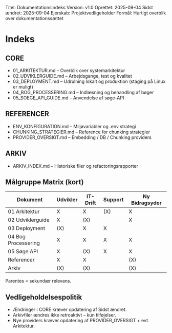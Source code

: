 Titel: Dokumentationsindeks
Version: v1.0
Oprettet: 2025-09-04
Sidst ændret: 2025-09-04
Ejerskab: Projektvedligeholder
Formål: Hurtigt overblik over dokumentationssættet

# Indeks

## CORE
- 01_ARKITEKTUR.md – Overblik over systemarkitektur
- 02_UDVIKLERGUIDE.md – Arbejdsgange, test og kvalitet
- 03_DEPLOYMENT.md – Udrulning lokalt og produktion (staging på Linux er muligt)
- 04_BOG_PROCESSERING.md – Indlæsning og behandling af bøger
- 05_SOEGE_API_GUIDE.md – Anvendelse af søge-API

## REFERENCER
- ENV_KONFIGURATION.md – Miljøvariabler og .env strategi
- CHUNKING_STRATEGIER.md – Reference for chunking strategier
- PROVIDER_OVERSIGT.md – Embedding / DB / Chunking providers

## ARKIV
- ARKIV_INDEX.md – Historiske filer og refactoringsrapporter

## Målgruppe Matrix (kort)
| Dokument | Udvikler | IT-Drift | Support | Ny Bidragsyder |
|----------|----------|----------|---------|----------------|
| 01 Arkitektur | X | X | (X) | X |
| 02 Udviklerguide | X | (X) |  | X |
| 03 Deployment | (X) | X | X |  |
| 04 Bog Processering | X | X | X | X |
| 05 Søge API | X | (X) | X | X |
| Referencer | X | X |  | (X) |
| Arkiv | (X) | (X) |  | (X) |

Parentes = sekundær relevans.

## Vedligeholdelsespolitik
- Ændringer i CORE kræver opdatering af Sidst ændret.
- Arkivfiler ændres ikke retroaktivt – kun tilføjelser.
- Nye providers kræver opdatering af PROVIDER_OVERSIGT + evt. Arkitektur.
